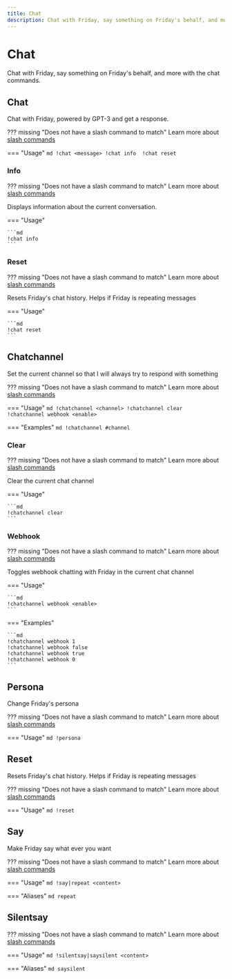 ```yaml
---
title: Chat
description: Chat with Friday, say something on Friday's behalf, and more with the chat commands.
---
```

# Chat

Chat with Friday, say something on Friday's behalf, and more with the chat commands.

## Chat

Chat with Friday, powered by GPT-3 and get a response.

??? missing "Does not have a slash command to match"
	Learn more about [slash commands](/#slash-commands)

=== "Usage"
	```md
	!chat <message>
	!chat info 
	!chat reset 
	```

### Info

??? missing "Does not have a slash command to match"
	Learn more about [slash commands](/#slash-commands)

Displays information about the current conversation.

=== "Usage"

	```md
	!chat info 
	```

### Reset

??? missing "Does not have a slash command to match"
	Learn more about [slash commands](/#slash-commands)

Resets Friday's chat history. Helps if Friday is repeating messages

=== "Usage"

	```md
	!chat reset 
	```

## Chatchannel

Set the current channel so that I will always try to respond with something

??? missing "Does not have a slash command to match"
	Learn more about [slash commands](/#slash-commands)

=== "Usage"
	```md
	!chatchannel <channel>
	!chatchannel clear 
	!chatchannel webhook <enable>
	```

=== "Examples"
	```md
	!chatchannel #channel
	```

### Clear

??? missing "Does not have a slash command to match"
	Learn more about [slash commands](/#slash-commands)

Clear the current chat channel

=== "Usage"

	```md
	!chatchannel clear 
	```

### Webhook

??? missing "Does not have a slash command to match"
	Learn more about [slash commands](/#slash-commands)

Toggles webhook chatting with Friday in the current chat channel

=== "Usage"

	```md
	!chatchannel webhook <enable>
	```

=== "Examples"

	```md
	!chatchannel webhook 1
	!chatchannel webhook false
	!chatchannel webhook true
	!chatchannel webhook 0
	```

## Persona

Change Friday's persona

??? missing "Does not have a slash command to match"
	Learn more about [slash commands](/#slash-commands)

=== "Usage"
	```md
	!persona 
	```

## Reset

Resets Friday's chat history. Helps if Friday is repeating messages

??? missing "Does not have a slash command to match"
	Learn more about [slash commands](/#slash-commands)

=== "Usage"
	```md
	!reset 
	```

## Say

Make Friday say what ever you want

??? missing "Does not have a slash command to match"
	Learn more about [slash commands](/#slash-commands)

=== "Usage"
	```md
	!say|repeat <content>
	```

=== "Aliases"
	```md
	repeat
	```

## Silentsay

??? missing "Does not have a slash command to match"
	Learn more about [slash commands](/#slash-commands)

=== "Usage"
	```md
	!silentsay|saysilent <content>
	```

=== "Aliases"
	```md
	saysilent
	```

